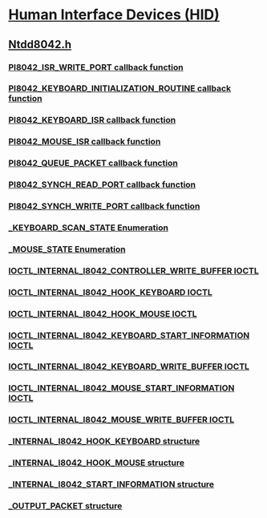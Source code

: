 # [Human Interface Devices (HID)](../_hid/index.md)
## [Ntdd8042.h](index.md)
### [PI8042_ISR_WRITE_PORT callback function](../ntdd8042/nc-ntdd8042-pi8042_isr_write_port.md)
### [PI8042_KEYBOARD_INITIALIZATION_ROUTINE callback function](../ntdd8042/nc-ntdd8042-pi8042_keyboard_initialization_routine.md)
### [PI8042_KEYBOARD_ISR callback function](../ntdd8042/nc-ntdd8042-pi8042_keyboard_isr.md)
### [PI8042_MOUSE_ISR callback function](../ntdd8042/nc-ntdd8042-pi8042_mouse_isr.md)
### [PI8042_QUEUE_PACKET callback function](../ntdd8042/nc-ntdd8042-pi8042_queue_packet.md)
### [PI8042_SYNCH_READ_PORT callback function](../ntdd8042/nc-ntdd8042-pi8042_synch_read_port.md)
### [PI8042_SYNCH_WRITE_PORT callback function](../ntdd8042/nc-ntdd8042-pi8042_synch_write_port.md)
### [_KEYBOARD_SCAN_STATE Enumeration](../ntdd8042/ne-ntdd8042-_keyboard_scan_state.md)
### [_MOUSE_STATE Enumeration](../ntdd8042/ne-ntdd8042-_mouse_state.md)
### [IOCTL_INTERNAL_I8042_CONTROLLER_WRITE_BUFFER IOCTL](../ntdd8042/ni-ntdd8042-ioctl_internal_i8042_controller_write_buffer.md)
### [IOCTL_INTERNAL_I8042_HOOK_KEYBOARD IOCTL](../ntdd8042/ni-ntdd8042-ioctl_internal_i8042_hook_keyboard.md)
### [IOCTL_INTERNAL_I8042_HOOK_MOUSE IOCTL](../ntdd8042/ni-ntdd8042-ioctl_internal_i8042_hook_mouse.md)
### [IOCTL_INTERNAL_I8042_KEYBOARD_START_INFORMATION IOCTL](../ntdd8042/ni-ntdd8042-ioctl_internal_i8042_keyboard_start_information.md)
### [IOCTL_INTERNAL_I8042_KEYBOARD_WRITE_BUFFER IOCTL](../ntdd8042/ni-ntdd8042-ioctl_internal_i8042_keyboard_write_buffer.md)
### [IOCTL_INTERNAL_I8042_MOUSE_START_INFORMATION IOCTL](../ntdd8042/ni-ntdd8042-ioctl_internal_i8042_mouse_start_information.md)
### [IOCTL_INTERNAL_I8042_MOUSE_WRITE_BUFFER IOCTL](../ntdd8042/ni-ntdd8042-ioctl_internal_i8042_mouse_write_buffer.md)
### [_INTERNAL_I8042_HOOK_KEYBOARD structure](../ntdd8042/ns-ntdd8042-_internal_i8042_hook_keyboard.md)
### [_INTERNAL_I8042_HOOK_MOUSE structure](../ntdd8042/ns-ntdd8042-_internal_i8042_hook_mouse.md)
### [_INTERNAL_I8042_START_INFORMATION structure](../ntdd8042/ns-ntdd8042-_internal_i8042_start_information.md)
### [_OUTPUT_PACKET structure](../ntdd8042/ns-ntdd8042-_output_packet.md)
